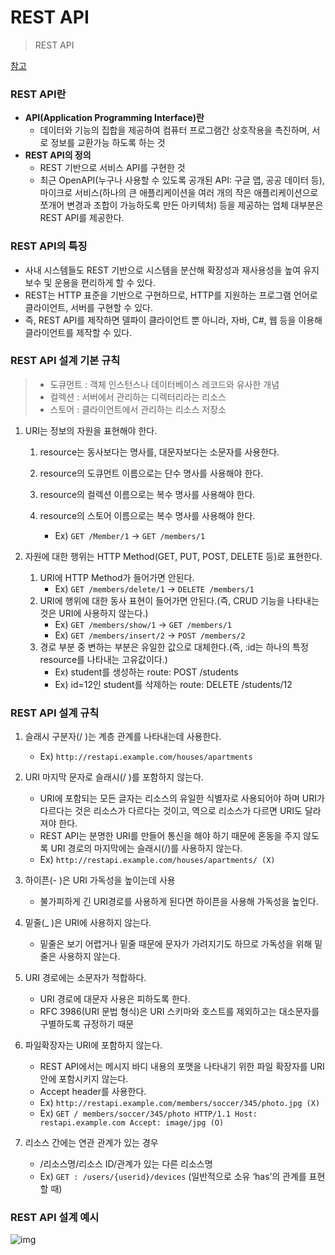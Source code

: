 # REST API

> REST API

[참고](https://gmlwjd9405.github.io/2018/09/21/rest-and-restful.html)



### REST API란

- **API(Application Programming Interface)란** 
  - 데이터와 기능의 집합을 제공하여 컴퓨터 프로그램간 상호작용을 촉진하며, 서로 정보를 교환가능 하도록 하는 것
- **REST API의 정의** 
  - REST 기반으로 서비스 API를 구현한 것
  - 최근 OpenAPI(누구나 사용할 수 있도록 공개된 API: 구글 맵, 공공 데이터 등), 마이크로 서비스(하나의 큰 애플리케이션을 여러 개의 작은 애플리케이션으로 쪼개어 변경과 조합이 가능하도록 만든 아키텍처) 등을 제공하는 업체 대부분은 REST API를 제공한다.



### REST API의 특징

- 사내 시스템들도 REST 기반으로 시스템을 분산해 확장성과 재사용성을 높여 유지보수 및 운용을 편리하게 할 수 있다.
- REST는 HTTP 표준을 기반으로 구현하므로, HTTP를 지원하는 프로그램 언어로 클라이언트, 서버를 구현할 수 있다.
- 즉, REST API를 제작하면 델파이 클라이언트 뿐 아니라, 자바, C#, 웹 등을 이용해 클라이언트를 제작할 수 있다.



### REST API 설계 기본 규칙

> - 도큐먼트 : 객체 인스턴스나 데이터베이스 레코드와 유사한 개념
> - 컬렉션 : 서버에서 관리하는 디렉터리라는 리소스
> - 스토어 : 클라이언트에서 관리하는 리소스 저장소

1. URI는 정보의 자원을 표현해야 한다.

   1. resource는 동사보다는 명사를, 대문자보다는 소문자를 사용한다.

   2. resource의 도큐먼트 이름으로는 단수 명사를 사용해야 한다.

   3. resource의 컬렉션 이름으로는 복수 명사를 사용해야 한다.

   4. resource의 스토어 이름으로는 복수 명사를 사용해야 한다.

      - Ex) `GET /Member/1` -> `GET /members/1`

      

2. 자원에 대한 행위는 HTTP Method(GET, PUT, POST, DELETE 등)로 표현한다.

   1. URI에 HTTP Method가 들어가면 안된다.
      - Ex) `GET /members/delete/1` -> `DELETE /members/1`
   2. URI에 행위에 대한 동사 표현이 들어가면 안된다.(즉, CRUD 기능을 나타내는 것은 URI에 사용하지 않는다.)
      - Ex) `GET /members/show/1` -> `GET /members/1`
      - Ex) `GET /members/insert/2` -> `POST /members/2`
   3. 경로 부분 중 변하는 부분은 유일한 값으로 대체한다.(즉, :id는 하나의 특정 resource를 나타내는 고유값이다.)
      - Ex) student를 생성하는 route: POST /students
      - Ex) id=12인 student를 삭제하는 route: DELETE /students/12



### REST API 설계 규칙

1. 슬래시 구분자(/ )는 계층 관계를 나타내는데 사용한다.

   - Ex) `http://restapi.example.com/houses/apartments`

   

2. URI 마지막 문자로 슬래시(/ )를 포함하지 않는다.

   - URI에 포함되는 모든 글자는 리소스의 유일한 식별자로 사용되어야 하며 URI가 다르다는 것은 리소스가 다르다는 것이고, 역으로 리소스가 다르면 URI도 달라져야 한다.
   - REST API는 분명한 URI를 만들어 통신을 해야 하기 때문에 혼동을 주지 않도록 URI 경로의 마지막에는 슬래시(/)를 사용하지 않는다.
   - Ex) `http://restapi.example.com/houses/apartments/ (X)`

   

3. 하이픈(- )은 URI 가독성을 높이는데 사용

   - 불가피하게 긴 URI경로를 사용하게 된다면 하이픈을 사용해 가독성을 높인다.

   

4. 밑줄(_ )은 URI에 사용하지 않는다.

   - 밑줄은 보기 어렵거나 밑줄 때문에 문자가 가려지기도 하므로 가독성을 위해 밑줄은 사용하지 않는다.

   

5. URI 경로에는 소문자가 적합하다.

   - URI 경로에 대문자 사용은 피하도록 한다.
   - RFC 3986(URI 문법 형식)은 URI 스키마와 호스트를 제외하고는 대소문자를 구별하도록 규정하기 때문

   

6. 파일확장자는 URI에 포함하지 않는다.

   - REST API에서는 메시지 바디 내용의 포맷을 나타내기 위한 파일 확장자를 URI 안에 포함시키지 않는다.
   - Accept header를 사용한다.
   - Ex) `http://restapi.example.com/members/soccer/345/photo.jpg (X)`
   - Ex) `GET / members/soccer/345/photo HTTP/1.1 Host: restapi.example.com Accept: image/jpg (O)`

   

7. 리소스 간에는 연관 관계가 있는 경우

   - /리소스명/리소스 ID/관계가 있는 다른 리소스명
   - Ex) `GET : /users/{userid}/devices` (일반적으로 소유 ‘has’의 관계를 표현할 때)



### REST API 설계 예시

![img](https://gmlwjd9405.github.io/images/network/restapi-example.png)